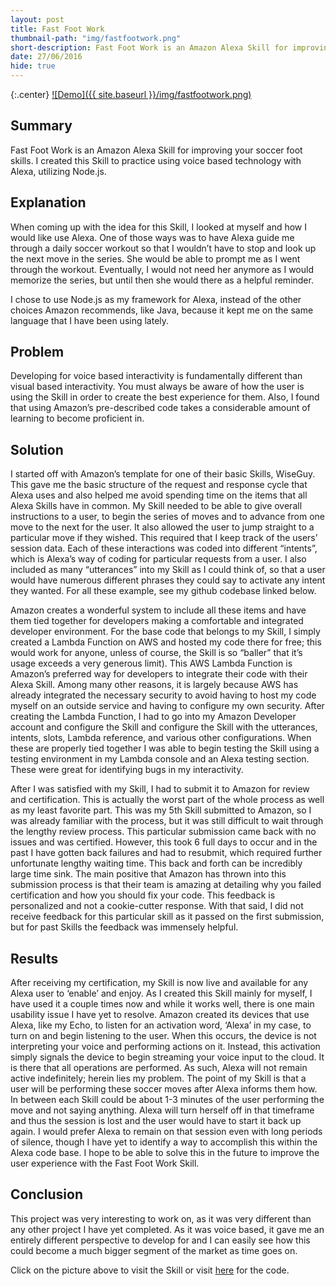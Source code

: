 ```yaml
---
layout: post
title: Fast Foot Work
thumbnail-path: "img/fastfootwork.png"
short-description: Fast Foot Work is an Amazon Alexa Skill for improving your soccer foot Skills.
date: 27/06/2016
hide: true
---
```


{:.center}
[![Demo]({{ site.baseurl }}/img/fastfootwork.png)](https://www.amazon.com/dp/B01N64LK3O/ref=syps?s=digital-skills&ie=UTF8&qid=1479774740&sr=1-1&keywords=fast+foot+work)

## Summary

Fast Foot Work is an Amazon Alexa Skill for improving your soccer foot skills. I created this Skill to practice using voice based technology with Alexa, utilizing Node.js.

## Explanation

When coming up with the idea for this Skill, I looked at myself and how I would like use Alexa. One of those ways was to have Alexa guide me through a daily soccer workout so that I wouldn’t have to stop and look up the next move in the series. She would be able to prompt me as I went through the workout. Eventually, I would not need her anymore as I would memorize the series, but until then she would there as a helpful reminder.

I chose to use Node.js as my framework for Alexa, instead of the other choices Amazon recommends, like Java, because it kept me on the same language that I have been using lately.

## Problem

Developing for voice based interactivity is fundamentally different than visual based interactivity. You must always be aware of how the user is using the Skill in order to create the best experience for them. Also, I found that using Amazon’s pre-described code takes a considerable amount of learning to become proficient in.

## Solution

I started off with Amazon’s template for one of their basic Skills, WiseGuy. This gave me the basic structure of the request and response cycle that Alexa uses and also helped me avoid spending time on the items that all Alexa Skills have in common.
My Skill needed to be able to give overall instructions to a user, to begin the series of moves and to advance from one move to the next for the user. It also allowed the user to jump straight to a particular move if they wished. This required that I keep track of the users’ session data.
Each of these interactions was coded into different “intents”, which is Alexa’s way of coding for particular requests from a user. I also included as many “utterances” into my Skill as I could think of, so that a user would have numerous different phrases they could say to activate any intent they wanted. For all these example, see my github codebase linked below.

Amazon creates a wonderful system to include all these items and have them tied together for developers making a comfortable and integrated developer environment. For the base code that belongs to my Skill, I simply created a Lambda Function on AWS and hosted my code there for free; this would work for anyone, unless of course, the Skill is so “baller” that it’s usage exceeds a very generous limit). This AWS Lambda Function is Amazon’s preferred way for developers to integrate their code with their Alexa Skill. Among many other reasons, it is largely because AWS has already integrated the necessary security to avoid having to host my code myself on an outside service and having to configure my own security.
After creating the Lambda Function, I had to go into my Amazon Developer account and configure the Skill and configure the Skill with the utterances, intents, slots, Lambda reference, and various other configurations. When these are properly tied together I was able to begin testing the Skill using a testing environment in my Lambda console and an Alexa testing section. These were great for identifying bugs in my interactivity.

After I was satisfied with my Skill, I had to submit it to Amazon for review and certification. This is actually the worst part of the whole process as well as my least favorite part. This was my 5th Skill submitted to Amazon, so I was already familiar with the process, but it was still difficult to wait through the lengthy review process. This particular submission came back with no issues and was certified. However, this took 6 full days to occur and in the past I have gotten back failures and had to resubmit, which required further unfortunate lengthy waiting time. This back and forth can be incredibly large time sink. The main positive that Amazon has thrown into this submission process is that their team is amazing at detailing why you failed certification and how you should fix your code. This feedback is personalized and not a cookie-cutter response. With that said, I did not receive feedback for this particular skill as it passed on the first submission, but for past Skills the feedback was immensely helpful.

## Results

After receiving my certification, my Skill is now live and available for any Alexa user to ‘enable’ and enjoy. As I created this Skill mainly for myself, I have used it a couple times now and while it works well, there is one main usability issue I have yet to resolve.
Amazon created its devices that use Alexa, like my Echo, to listen for an activation word, ‘Alexa’ in my case, to turn on and begin listening to the user. When this occurs, the device is not interpreting your voice and performing actions on it. Instead, this activation simply signals the device to begin streaming your voice input to the cloud. It is there that all operations are performed. As such, Alexa will not remain active indefinitely; herein lies my problem. The point of my Skill is that a user will be performing these soccer moves after Alexa informs them how. In between each Skill could be about 1-3 minutes of the user performing the move and not saying anything. Alexa will turn herself off in that timeframe and thus the session is lost and the user would have to start it back up again. I would prefer Alexa to remain on that session even with long periods of silence, though I have yet to identify a way to accomplish this within the Alexa code base. I hope to be able to solve this in the future to improve the user experience with the Fast Foot Work Skill.

## Conclusion

This project was very interesting to work on, as it was very different than any other project I have yet completed. As it was voice based, it gave me an entirely different perspective to develop for and I can easily see how this could become a much bigger segment of the market as time goes on.

Click on the picture above to visit the Skill or visit [here](https://github.com/CaseyBennington/fast-foot-work) for the code.
